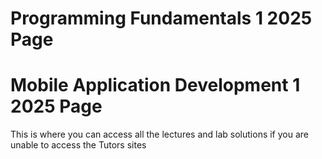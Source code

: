 # Programming Fundamentals 1 2025 Page

# Mobile Application Development 1 2025 Page

This is where you can access all the lectures and lab solutions if you are unable to access the Tutors sites
